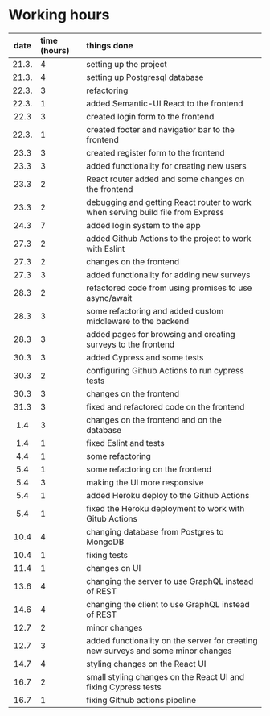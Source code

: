 # Working hours

| date | time (hours) | things done |
| :----:|:-----| :-----|
| 21.3. | 4    | setting up the project |
| 21.3. | 4    | setting up Postgresql database |
| 22.3. | 3    | refactoring |
| 22.3. | 1    | added Semantic-UI React to the frontend |
| 22.3  | 3    | created login form to the frontend |
| 22.3. | 1    | created footer and navigatior bar to the frontend |
| 23.3  | 3    | created register form to the frontend |
| 23.3  | 3    | added functionality for creating new users |
| 23.3  | 2    | React router added and some changes on the frontend |
| 23.3  | 2    | debugging and getting React router to work when serving build file from Express |
| 24.3  | 7    | added login system to the app |
| 27.3  | 2    | added Github Actions to the project to work with Eslint |
| 27.3  | 2    | changes on the frontend |
| 27.3  | 3    | added functionality for adding new surveys |
| 28.3  | 2    | refactored code from using promises to use async/await |
| 28.3  | 3    | some refactoring and added custom middleware to the backend |
| 28.3  | 3    | added pages for browsing and creating surveys to the frontend |
| 30.3  | 3    | added Cypress and some tests |
| 30.3  | 2    | configuring Github Actions to run cypress tests |
| 30.3  | 3    | changes on the frontend |
| 31.3  | 3    | fixed and refactored code on the frontend |
| 1.4  | 3    | changes on the frontend and on the database |
| 1.4  | 1    | fixed Eslint and tests |
| 4.4  | 1    | some refactoring |
| 5.4  | 1    | some refactoring on the frontend |
| 5.4  | 3    | making the UI more responsive |
| 5.4  | 1    | added Heroku deploy to the Github Actions |
| 5.4  | 1    | fixed the Heroku deployment to work with Gitub Actions |  
| 10.4 | 4    | changing database from Postgres to MongoDB |  
| 10.4 | 1    | fixing tests |  
| 11.4 | 1    | changes on UI |  
| 13.6 | 4    | changing the server to use GraphQL instead of REST |  
| 14.6 | 4    | changing the client to use GraphQL instead of REST |  
| 12.7 | 2    | minor changes |  
| 12.7 | 3    | added functionality on the server for creating new surveys and some minor changes   |  
| 14.7 | 4    | styling changes on the React UI   |
| 16.7 | 2   | small styling changes on the React UI and fixing Cypress tests   |
| 16.7 | 1   | fixing Github actions pipeline   |

